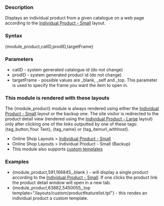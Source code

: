 <div class="description">
<h3 class="skiptoc">Description</h3>
<p>Displays an individual product from a given catalogue on a web page according to the <a href="http://knowledgebase6.businesscatalyst.com/kb/modules-and-tags-reference/layouts/e-commerce/individual-product-small">Individual Product - Small</a> layout.</p>
</div>
<div id="syntax">
<h3>Syntax</h3>
<p>{<span>module_product,catID,prodID,targetFrame</span>}</p>
</div>
<div id="parameters">
<h3>Parameters</h3>
<ul>
    <li>catID - system generated catalogue id (do not change)</li>
    <li>prodID - system generated product id (do not change)</li>
    <li>targetFrame - possible values are  _blank, _self and _top. This parameter is used to specify the frame you want the item to open in.</li>
</ul>
</div>
<div id="layouts">
<h3>This module is rendered with these layouts</h3>
<p>
The {<span>module_product</span>} module is always rendered using either the <a href="http://knowledgebase6.businesscatalyst.com/kb/modules-and-tags-reference/layouts/e-commerce/individual-product-small">Individual Product - Small</a> layout or the backup one. The site visitor is redirected to the product detail view (rendered using the <a href="http://knowledgebase6.businesscatalyst.com/kb/modules-and-tags-reference/layouts/e-commerce/individual-product-large">Individual Product - Large</a> layout) only after clicking one of the links outputted by one of these tags: {<span>tag_button,Your Text</span>}, {<span>tag_name</span>} or {<span>tag_itemurl_withhost</span>}.
</p>
<ul>
    <li>Online Shop Layouts &gt; <a href="http://knowledgebase6.businesscatalyst.com/kb/modules-and-tags-reference/layouts/e-commerce/individual-product-small">Individual Product - Small</a></li>
    <li>Online Shop Layouts &gt; Individual Product - Small {<span>Backup)</span></li>
    <li>This module also supports <a href="http://knowledgebase6.businesscatalyst.com/kb/modules-and-tags-reference/layouts/custom-templates">custom templates</a></li>
</ul>
</div>
<div id="Examples">
<h3>Examples</h3>
<ul>
    <li>{<span>module_product,591,166845,_blank </span>} - will display a single product according to the <a href="http://knowledgebase6.businesscatalyst.com/kb/modules-and-tags-reference/layouts/e-commerce/individual-product-small">Individual Product - Small</a>. If one clicks the product link the product detail window will open in a new tab.</li>
    <li>{<span>module_product,63882,5450055,_top template="/layouts/custom/productfeaturelist.tpl"</span>} - this rendes an individual product a custom template.</li>
</ul>
</div>
